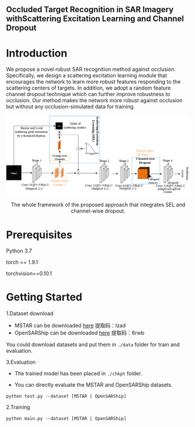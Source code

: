 ## Occluded Target Recognition in SAR Imagery withScattering Excitation Learning and Channel Dropout

# Introduction
We propose a novel robust SAR recognition method against occlusion. Specifically, 
we design a scattering excitation learning module that encourages the network to 
learn more robust features responding to the scattering centers of targets. 
In addition, we adopt a random feature channel dropout technique which can 
further improve robustness to occlusion. Our method makes the network more 
robust against occlusion but without any occlusion-simulated data for training. 

![pic](./imgs/framework.png)
<p align="center">The whole framework of the proposed approach that integrates SEL and channel-wise dropout.</p>

# Prerequisites
Python 3.7

torch == 1.9.1

torchvision==0.10.1

# Getting Started
1.Dataset download
+ MSTAR can be downloaded [here](https://pan.baidu.com/s/103kb3sg65iSY87gGqadpBA) 提取码：lzad
+ OpenSARShip can be downloaded [here](https://pan.baidu.com/s/1uvF6yYwkfxyIc6XinRpfGg) 提取码：6rwb  

You could download datasets and put them in `./data` folder for train and evaluation.

3.Evaluation

+ The trained model has been placed in `./chkpt` folder.

+ You can directly evaluate the MSTAR and OpenSARShip datasets.

```
python test.py --dataset [MSTAR | OpenSARShip]
```

2.Training

```
python main.py --dataset [MSTAR | OpenSARShip]
```
